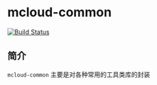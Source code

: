 # mcloud-common
[![Build Status](https://www.travis-ci.org/heyuxian/mcloud-common.svg?branch=master)](https://www.travis-ci.org/heyuxian/mcloud-common)
## 简介
`mcloud-common` 主要是对各种常用的工具类库的封装
